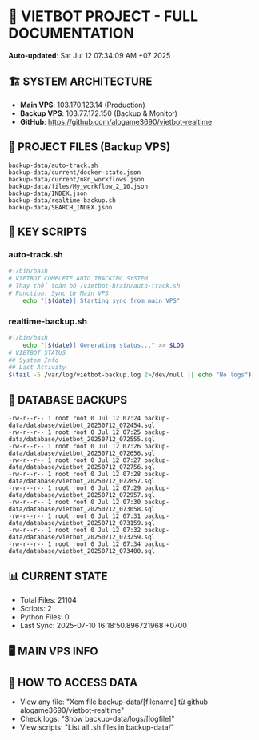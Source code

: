 # 🤖 VIETBOT PROJECT - FULL DOCUMENTATION
**Auto-updated**: Sat Jul 12 07:34:09 AM +07 2025

## 🏗️ SYSTEM ARCHITECTURE
- **Main VPS**: 103.170.123.14 (Production)
- **Backup VPS**: 103.77.172.150 (Backup & Monitor)
- **GitHub**: https://github.com/alogame3690/vietbot-realtime

## 📁 PROJECT FILES (Backup VPS)
```
backup-data/auto-track.sh
backup-data/current/docker-state.json
backup-data/current/n8n_workflows.json
backup-data/files/My_workflow_2_10.json
backup-data/INDEX.json
backup-data/realtime-backup.sh
backup-data/SEARCH_INDEX.json
```

## 🔧 KEY SCRIPTS
### auto-track.sh
```bash
#!/bin/bash
# VIETBOT COMPLETE AUTO TRACKING SYSTEM
# Thay thế toàn bộ /vietbot-brain/auto-track.sh
# Function: Sync từ Main VPS
    echo "[$(date)] Starting sync from main VPS"
```
### realtime-backup.sh
```bash
#!/bin/bash
    echo "[$(date)] Generating status..." >> $LOG
# VIETBOT STATUS
## System Info
## Last Activity
$(tail -5 /var/log/vietbot-backup.log 2>/dev/null || echo "No logs")
```

## 💾 DATABASE BACKUPS
```
-rw-r--r-- 1 root root 0 Jul 12 07:24 backup-data/database/vietbot_20250712_072454.sql
-rw-r--r-- 1 root root 0 Jul 12 07:25 backup-data/database/vietbot_20250712_072555.sql
-rw-r--r-- 1 root root 0 Jul 12 07:26 backup-data/database/vietbot_20250712_072656.sql
-rw-r--r-- 1 root root 0 Jul 12 07:27 backup-data/database/vietbot_20250712_072756.sql
-rw-r--r-- 1 root root 0 Jul 12 07:28 backup-data/database/vietbot_20250712_072857.sql
-rw-r--r-- 1 root root 0 Jul 12 07:29 backup-data/database/vietbot_20250712_072957.sql
-rw-r--r-- 1 root root 0 Jul 12 07:30 backup-data/database/vietbot_20250712_073058.sql
-rw-r--r-- 1 root root 0 Jul 12 07:31 backup-data/database/vietbot_20250712_073159.sql
-rw-r--r-- 1 root root 0 Jul 12 07:32 backup-data/database/vietbot_20250712_073259.sql
-rw-r--r-- 1 root root 0 Jul 12 07:34 backup-data/database/vietbot_20250712_073400.sql
```

## 📊 CURRENT STATE
- Total Files: 21104
- Scripts: 2
- Python Files: 0
- Last Sync: 2025-07-10 16:18:50.896721968 +0700

## 🖥️ MAIN VPS INFO


## 🚨 HOW TO ACCESS DATA
- View any file: "Xem file backup-data/[filename] từ github alogame3690/vietbot-realtime"
- Check logs: "Show backup-data/logs/[logfile]"
- View scripts: "List all .sh files in backup-data/"
